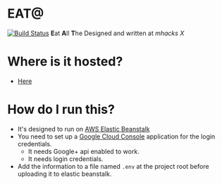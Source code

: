 # EAT@
[![Build Status](https://travis-ci.org/oonis/EAT.svg?branch=master)](https://travis-ci.org/oonis/EAT)
**E**at **A**ll **T**he
Designed and written at *mhacks X*

# Where is it hosted?
 - [Here](http://eatat-live.dmheqtvc75.us-west-2.elasticbeanstalk.com/)

# How do I run this?
 - It's designed to run on [AWS Elastic Beanstalk](https://aws.amazon.com/elasticbeanstalk/)
 - You need to set up a [Google Cloud Console](https://console.cloud.google.com/) application for the login credentials.
   - It needs Google+ api enabled to work.
   - It needs login credentials.
 - Add the information to a file named `.env` at the project root before uploading it to elastic beanstalk.
 
